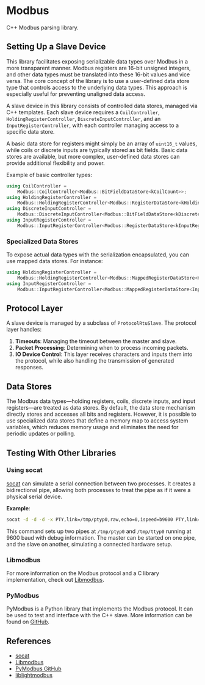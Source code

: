 # Modbus
C++ Modbus parsing library.

## Setting Up a Slave Device
This library facilitates exposing serializable data types over Modbus in a more transparent manner. Modbus registers are 16-bit unsigned integers, and other data types must be translated into these 16-bit values and vice versa. The core concept of the library is to use a user-defined data store type that controls access to the underlying data types. This approach is especially useful for preventing unaligned data access.

A slave device in this library consists of controlled data stores, managed via C++ templates. Each slave device requires a `CoilController`, `HoldingRegisterController`, `DiscreteInputController`, and an `InputRegisterController`, with each controller managing access to a specific data store.

A basic data store for registers might simply be an array of `uint16_t` values, while coils or discrete inputs are typically stored as bit fields. Basic data stores are available, but more complex, user-defined data stores can provide additional flexibility and power.

Example of basic controller types:

```cpp
using CoilController =
    Modbus::CoilController<Modbus::BitFieldDataStore<kCoilCount>>;
using HoldingRegisterController =
    Modbus::HoldingRegisterController<Modbus::RegisterDataStore<kHoldingRegisterCount>>;
using DiscreteInputController =
    Modbus::DiscreteInputController<Modbus::BitFieldDataStore<kDiscreteInputCount>>;
using InputRegisterController =
    Modbus::InputRegisterController<Modbus::RegisterDataStore<kInputRegisterCount>>;
````

### Specialized Data Stores

To expose actual data types with the serialization encapsulated, you can use mapped data stores. For instance:

```cpp
using HoldingRegisterController =
    Modbus::HoldingRegisterController<Modbus::MappedRegisterDataStore<HoldingRegisters::MemoryMapController>>;
using InputRegisterController =
    Modbus::InputRegisterController<Modbus::MappedRegisterDataStore<InputRegisters::MemoryMapController>>;
```

## Protocol Layer

A slave device is managed by a subclass of `ProtocolRtuSlave`. The protocol layer handles:

1. **Timeouts**: Managing the timeout between the master and slave.
2. **Packet Processing**: Determining when to process incoming packets.
3. **IO Device Control**: This layer receives characters and inputs them into the protocol, while also handling the transmission of generated responses.

## Data Stores

The Modbus data types—holding registers, coils, discrete inputs, and input registers—are treated as data stores. By default, the data store mechanism directly stores and accesses all bits and registers. However, it is possible to use specialized data stores that define a memory map to access system variables, which reduces memory usage and eliminates the need for periodic updates or polling.

## Testing With Other Libraries

### Using socat

[socat](http://www.dest-unreach.org/socat/) can simulate a serial connection between two processes. It creates a bidirectional pipe, allowing both processes to treat the pipe as if it were a physical serial device.

**Example**:

```bash
socat -d -d -d -x PTY,link=/tmp/ptyp0,raw,echo=0,ispeed=b9600 PTY,link=/tmp/ttyp0,raw,echo=0,ospeed=b9600
```

This command sets up two pipes at `/tmp/ptyp0` and `/tmp/ttyp0` running at 9600 baud with debug information. The master can be started on one pipe, and the slave on another, simulating a connected hardware setup.

### Libmodbus

For more information on the Modbus protocol and a C library implementation, check out [Libmodbus](https://libmodbus.org/).

### PyModbus

PyModbus is a Python library that implements the Modbus protocol. It can be used to test and interface with the C++ slave. More information can be found on [GitHub](https://github.com/riptideio/pymodbus).

## References

+ [socat](http://www.dest-unreach.org/socat/)
+ [Libmodbus](https://libmodbus.org/)
+ [PyModbus GitHub](https://github.com/riptideio/pymodbus)
+ [liblightmodbus](https://github.com/Jacajack/liblightmodbus)
